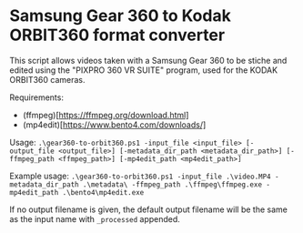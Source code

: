 # Samsung Gear 360 to Kodak ORBIT360 format converter

This script allows videos taken with a Samsung Gear 360 to be stiche and edited using the "PIXPRO 360 VR SUITE" program, used for the KODAK ORBIT360 cameras.

Requirements:
- (ffmpeg)[https://ffmpeg.org/download.html]
- (mp4edit)[https://www.bento4.com/downloads/]

Usage:
```.\gear360-to-orbit360.ps1 -input_file <input_file> [-output_file <output_file>] [-metadata_dir_path <metadata_dir_path>] [-ffmpeg_path <ffmpeg_path>] [-mp4edit_path <mp4edit_path>]```

Example usage:
```.\gear360-to-orbit360.ps1 -input_file .\video.MP4 -metadata_dir_path .\metadata\ -ffmpeg_path .\ffmpeg\ffmpeg.exe -mp4edit_path .\bento4\mp4edit.exe```

If no output filename is given, the default output filename will be the same as the input name with ```_processed``` appended.
